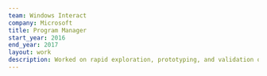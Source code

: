 ```yaml
---
team: Windows Interact
company: Microsoft
title: Program Manager
start_year: 2016
end_year: 2017
layout: work
description: Worked on rapid exploration, prototyping, and validation of bleeding edge user interaction concepts.
---
```

